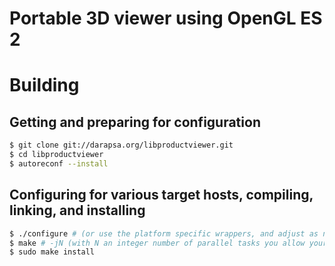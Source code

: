 # Portable 3D viewer using OpenGL ES 2

# Building

## Getting and preparing for configuration

```sh
$ git clone git://darapsa.org/libproductviewer.git
$ cd libproductviewer
$ autoreconf --install
```

## Configuring for various target hosts, compiling, linking, and installing

```sh
$ ./configure # (or use the platform specific wrappers, and adjust as necessary)
$ make # -jN (with N an integer number of parallel tasks you allow your computer to run for compiling this)
$ sudo make install
```
